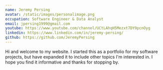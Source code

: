 ```yaml
---
name: Jeremy Persing
avatar: /static/images/personalimage.png
occupation: Software Engineer & Data Analyst
email: jpersing1999@gmail.com
youtube: https://www.youtube.com/channel/UCtLAhqH5Mezxt7DY9pcnOyg
linkedin: https://www.linkedin.com/in/jeremy-persing/
github: https://github.com/JeremyPersing
---
```


Hi and welcome to my website. I started this as a portfolio for my software projects, but have expanded it to include
other topics I'm interested in. I hope you find it informative and thanks for stopping by.
